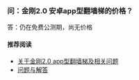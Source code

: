 ### 问：金刚2.0 安卓app型翻墙梯的价格？
答：仍在免费公测期，尚无价格

#### 推荐阅读
- [关于金刚2.0 app型翻墙梯及相关问题](https://a2zitpro.github.io/web/列表-关于金刚2.0app型翻墙梯及相关问题)
- [问题与解答](https://a2zitpro.github.io/web/列表-问题与解答)
